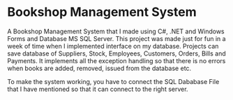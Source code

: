 # Bookshop Management System
A Bookshop Management System that I made using C#, .NET and Windows Forms and Database MS SQL Server. This project was made just for fun in a week of time when I implemented interface on my database. Projects can save database of Suppliers, Stock, Employees, Customers, Orders, Bills and Payments. It implements all the exception handling so that there is no errors when books are added, removed, issued from the database etc.

To make the system working, you have to connect the SQL Dababase File that I have mentioned so that it can connect to the right server.
